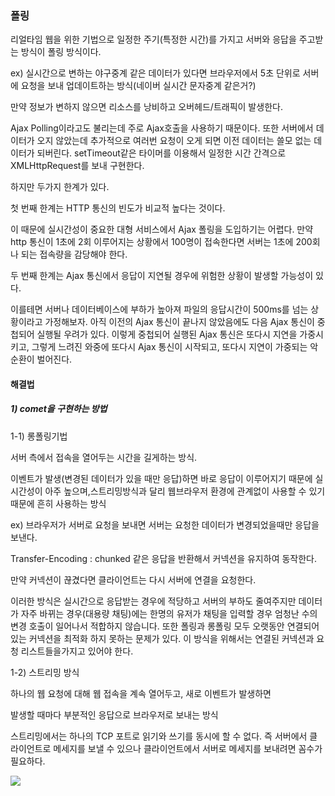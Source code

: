 ### 폴링

리얼타임 웹을 위한 기법으로 일정한 주기(특정한 시간)를 가지고 서버와 응답을 주고받는 방식이 폴링 방식이다.

ex) 실시간으로 변하는 야구중계 같은 데이터가 있다면 브라우저에서 5초 단위로 서버에 요청을 보내 업데이트하는 방식(네이버 실시간 문자중계 같은거?)

만약 정보가 변하지 않으면 리소스를 낭비하고 오버헤드/트래픽이 발생한다.

Ajax Polling이라고도 불리는데 주로 Ajax호출을 사용하기 때문이다.
또한 서버에서 데이터가 오지 않았는데 추가적으로 여러번 요청이 오게 되면 이전 데이터는 쓸모 없는 데이터가 되버린다. setTimeout같은 타이머를 이용해서 일정한 시간 간격으로 XMLHttpRequest를 보내 구현한다.

하지만 두가지 한계가 있다.

첫 번째 한계는 HTTP 통신의 빈도가 비교적 높다는 것이다.

이 때문에 실시간성이 중요한 대형 서비스에서 Ajax 폴링을 도입하기는 어렵다. 만약 http 통신이 1초에 2회 이루어지는 상황에서 100명이 접속한다면 서버는 1초에 200회나 되는 접속량을 감당해야 한다.

두 번째 한계는 Ajax 통신에서 응답이 지연될 경우에 위험한 상황이 발생할 가능성이 있다.

이를테면 서버나 데이터베이스에 부하가 높아져 파일의 응답시간이 500ms를 넘는 상황이라고 가정해보자. 아직 이전의 Ajax 통신이 끝나지 않았음에도 다음 Ajax 통신이 중첩되어 실행될 우려가 있다. 이렇게 중첩되어 실행된 Ajax 통신은 또다시 지연을 가중시키고, 그렇게 느려진 와중에 또다시 Ajax 통신이 시작되고, 또다시 지연이 가중되는 악순환이 벌어진다.

#### 해결법

##### 1) comet을 구현하는 방법

1-1) 롱폴링기법

서버 측에서 접속을 열어두는 시간을 길게하는 방식.

이벤트가 발생(변경된 데이터가 있을 때만 응답)하면 바로 응답이 이루어지기 때문에 실시간성이 아주 높으며,스트리밍방식과 달리 웹브라우저 환경에 관계없이 사용할 수 있기 때문에 흔히 사용하는 방식

ex) 브라우저가 서버로 요청을 보내면 서버는 요청한 데이터가 변경되었을때만 응답을 보낸다.

Transfer-Encoding : chunked 같은 응답을 반환해서 커넥션을 유지하여 동작한다.

만약 커넥션이 끊겼다면 클라이언트는 다시 서버에 연결을 요청한다.

이러한 방식은 실시간으로 응답받는 경우에 적당하고 서버의 부하도 줄여주지만 데이터가 자주 바뀌는 경우(대용량 채팅)에는 한명의 유저가 채팅을 입력할 경우 엄청난 수의 변경 호출이 일어나서 적합하지 않습니다. 또한 폴링과 롱폴링 모두 오랫동안 연결되어 있는 커넥션을 최적화 하지 못하는 문제가 있다. 이 방식을 위해서는 연결된 커넥션과 요청 리스트들을가지고 있어야 한다.

1-2) 스트리밍 방식

하나의 웹 요청에 대해 웹 접속을 계속 열어두고, 새로 이벤트가 발생하면

발생할 때마다 부분적인 응답으로 브라우저로 보내는 방식

스트리밍에서는 하나의 TCP 포트로 읽기와 쓰기를 동시에 할 수 없다. 즉 서버에서 클라이언트로 메세지를 보낼 수 있으나 클라이언트에서 서버로 메세지를 보내려면 꼼수가 필요하다.

<img src="https://miro.medium.com/max/1344/1*OcvjVQjZXdth_jpObpo1HA.png">
